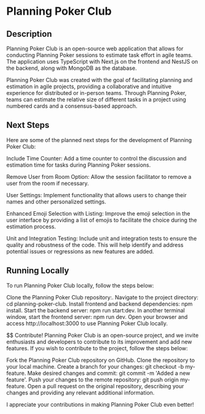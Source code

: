 # Planning Poker Club

## Description
Planning Poker Club is an open-source web application that allows for conducting Planning Poker sessions to estimate task effort in agile teams. The application uses TypeScript with Next.js on the frontend and NestJS on the backend, along with MongoDB as the database.

Planning Poker Club was created with the goal of facilitating planning and estimation in agile projects, providing a collaborative and intuitive experience for distributed or in-person teams. Through Planning Poker, teams can estimate the relative size of different tasks in a project using numbered cards and a consensus-based approach.

## Next Steps
Here are some of the planned next steps for the development of Planning Poker Club:

Include Time Counter: Add a time counter to control the discussion and estimation time for tasks during Planning Poker sessions.

Remove User from Room Option: Allow the session facilitator to remove a user from the room if necessary.

User Settings: Implement functionality that allows users to change their names and other personalized settings.

Enhanced Emoji Selection with Listing: Improve the emoji selection in the user interface by providing a list of emojis to facilitate the choice during the estimation process.

Unit and Integration Testing: Include unit and integration tests to ensure the quality and robustness of the code. This will help identify and address potential issues or regressions as new features are added.

## Running Locally
To run Planning Poker Club locally, follow the steps below:

Clone the Planning Poker Club repository:.
Navigate to the project directory: cd planning-poker-club.
Install frontend and backend dependencies: npm install.
Start the backend server: npm run start:dev.
In another terminal window, start the frontend server: npm run dev.
Open your browser and access http://localhost:3000 to use Planning Poker Club locally.

$$ Contribute!
Planning Poker Club is an open-source project, and we invite enthusiasts and developers to contribute to its improvement and add new features. If you wish to contribute to the project, follow the steps below:

Fork the Planning Poker Club repository on GitHub.
Clone the repository to your local machine.
Create a branch for your changes: git checkout -b my-feature.
Make desired changes and commit: git commit -m 'Added a new feature'.
Push your changes to the remote repository: git push origin my-feature.
Open a pull request on the original repository, describing your changes and providing any relevant additional information.

I appreciate your contributions in making Planning Poker Club even better!